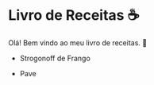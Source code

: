 # Livro de Receitas :coffee:

Olá! Bem vindo ao meu livro de receitas. :book:

- Strogonoff de Frango

- Pave

  
